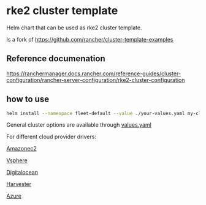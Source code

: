 # rke2 cluster template

Helm chart that can be used as rke2 cluster template.

Is a fork of <https://github.com/rancher/cluster-template-examples>

## Reference documenation

<https://ranchermanager.docs.rancher.com/reference-guides/cluster-configuration/rancher-server-configuration/rke2-cluster-configuration>

## how to use

```bash
helm install --namespace fleet-default --value ./your-values.yaml my-cluster ./charts
```

General cluster options are available through [values.yaml](./values.yaml)

For different cloud provider drivers:

[Amazonec2](examples/values-aws.yaml)

[Vsphere](examples/values-vsphere.yaml)

[Digitalocean](examples/values-do.yaml)

[Harvester](examples/values-harvester.yaml)

[Azure](examples/values-azure.yaml)
